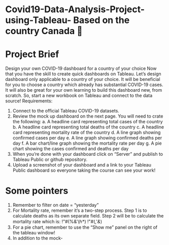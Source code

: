 # Covid19-Data-Analysis-Project-using-Tableau- Based on the country Canada 🍁 

#                     Project Brief
Design your own COVID-19 dashboard for a country of your choice
Now that you have the skill to create quick dashboards on Tableau. Let’s design
dashboard only applicable to a country of your choice.
It will be beneficial for you to choose a country which already has substantial COVID-19
cases.
It will also be great for your own learning to build this dashboard new, from scratch. So,
start a new workbook on Tableau and connect to the data source!
Requirements:
1. Connect to the official Tableau COVID-19 datasets.
2. Review the mock up dashboard on the next page. You will need to crate the
following:
a. A headline card representing total cases of the country
b. A headline card representing total deaths of the country
c. A headline card representing mortality rate of the country
d. A line graph showing confirmed cases per day
e. A line graph showing confirmed deaths per day
f. A bar chart/line graph showing the mortality rate per day
g. A pie chart showing the cases confirmed and deaths per day
3. When you’re done with your dashboard click on “Server” and publish to Tableau
Public or github repository.
4. Upload a screenshot of your dashboard and a link to your Tableau Public
dashboard so everyone taking the course can see your work!


# Some pointers
1. Remember to filter on date = “yesterday”
2. For Mortality rate, remember it’s a two-step process. Step 1 is to calculate deaths
as its own separate field. Step 2 will be to calculate the mortality rate which is:
!"#(%&'(ℎ*)
!"#(,'*&*)
3. For a pie chart, remember to use the “Show me” panel on the right of the
tableau window!
4. In addition to the mock-
